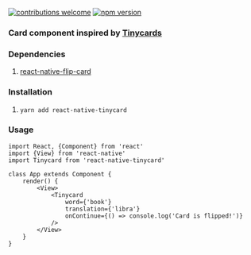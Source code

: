 [![contributions welcome](https://img.shields.io/badge/contributions-welcome-brightgreen.svg?style=flat)](https://github.com/dwyl/esta/issues)
[![npm version](https://badge.fury.io/js/react-native-tinycard.svg)](https://badge.fury.io/js/react-native-deck-swiper)

### Card component inspired by [Tinycards](https://tinycards.duolingo.com/)

### Dependencies
1. [react-native-flip-card](https://github.com/moschan/react-native-flip-card)

### Installation
1. `yarn add react-native-tinycard`

### Usage
```
import React, {Component} from 'react'
import {View} from 'react-native'
import Tinycard from 'react-native-tinycard'

class App extends Component {
    render() {
        <View>
            <Tinycard
                word={'book'}
                translation={'libra'}
                onContinue={() => console.log('Card is flipped!')}
            />
        </View>
    }
}
```
